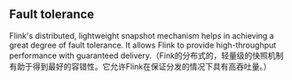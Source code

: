 Fault tolerance
---
Flink's distributed, lightweight snapshot mechanism helps in achieving a great degree of fault tolerance. It allows Flink to provide high-throughput performance with guaranteed delivery.（Fink的分布式的，轻量级的快照机制有助于得到最好的容错性。它允许Flink在保证分发的情况下具有高吞吐量。）


